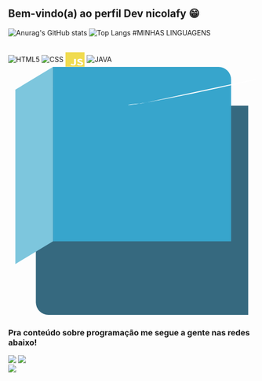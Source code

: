 ## Bem-vindo(a) ao perfil Dev nicolafy 😁

![Anurag's GitHub stats](https://github-readme-stats.vercel.app/api?username=nicolafy&show_icons=true&theme=transparent)
![Top Langs](https://github-readme-stats.vercel.app/api/top-langs/?username=anuraghazra&hide_progress=true)
    #MINHAS LINGUAGENS
<div style="display: inline_block"><br>
  <img align="center" alt="HTML5"src= "https://img.shields.io/badge/HTML5-E34F26?style=for-the-badge&logo=html5&logoColor=white"/>
  <img align="center" alt="CSS"src="https://img.shields.io/badge/CSS3-1572B6?style=for-the-badge&logo=css3&logoColor=white"/>
   <img align="center" alt="Js" height="30" width="40" src="https://raw.githubusercontent.com/devicons/devicon/master/icons/javascript/javascript-plain.svg">
   <img align="center" alt="JAVA" src="https://img.shields.io/badge/Java-ED8B00?style=for-the-badge&logo=openjdk&logoColor=white"/>
</div>

<svg viewBox="0 0 128 128">
<path fill="#36697f" d="M23.188.019 114.438 20h9.874v108h-103.5a6.5 6.5 0 0 1-6.5-6.5V94.287L22.996.3Z"></path><path fill="#37a5cc" d="M23.188 0h85.75a6.5 6.5 0 0 1 6.5 6.5V90h-92.25z"></path><path fill="#7dc6dd" d="M23.188 90V0l-19.5 11.75v90z"></path><path fill="#fff" d="M68.53 19c-11.828 0-18.455 6,84-18,81 14,464h11,684c.285-3,135 2,21-5,771 6,413-5,771 3,634 0 5,842 1,639 5,842 4,916v1,71c0 4,133-3,633 5,273-7,196 5,273h-3,848v8,336h3,848c3,563 0 8,978,927 8,978 6,342v1,496c0 4,488-2,85 6,555-7,197 6,555-4,987 0-7,054-2,85-7,41-5,843H49,15c.784 7,34 5,772 14,678 19,737 14,678 10,901 0 18,952-5,914 18,952-13,965v-3,349c0-6,484-5,91 3-9.833-10.83-10.688 4.917-1.14 8.907-4.773 8.907-8.977v-2.708C85.915 24,13 78,647 19 68,53 19zM41,3 98.865v18.9h4.05v-12.69l3.347 12.69h4.455v-.026l3.16-12.177v12.204h4.481v-18.9h-5.778l.027.053-3.996 7,318 0-5,4 18,9h4,698l1,053-4,13h5,67l1,16 4,13h4,807l-5,697-18,9Zm13,94 0 5,345 8,91-5,967 9,99h5,184l3,7-7,127 3,644 7.128h5.32l-5.968-10.395 5.373-8.505h-4.995l-3.267 6.02H90.9l-3.186-6.02zm-10.808 3.106 1.97 8.154h-3.887Z"></path>
            </svg>
          
          
          
 
<br>
 
### Pra conteúdo sobre programação me segue a gente nas redes abaixo!
 
<div>
 <a href="https://discord.com/channels/821364094878613524/1262394989196083281" target="_blank"><img src="https://img.shields.io/badge/Discord-7289DA?style=for-the-badge&logo=discord&logoColor=white" target="_blank"></a>
  <a href="https://www.linkedin.com/in/ricardohdias" target="_blank"><img src="https://img.shields.io/badge/-LinkedIn-%230077B5?style=for-the-badge&logo=linkedin&logoColor=white" target="_blank"></a>
</div>
  <a href = "https://mail.google.com/mail/u/0/#inbox"><img src="https://img.shields.io/badge/-Gmail-%23333?style=for-the-badge&logo=gmail&logoColor=white" target="_blank"></a>
